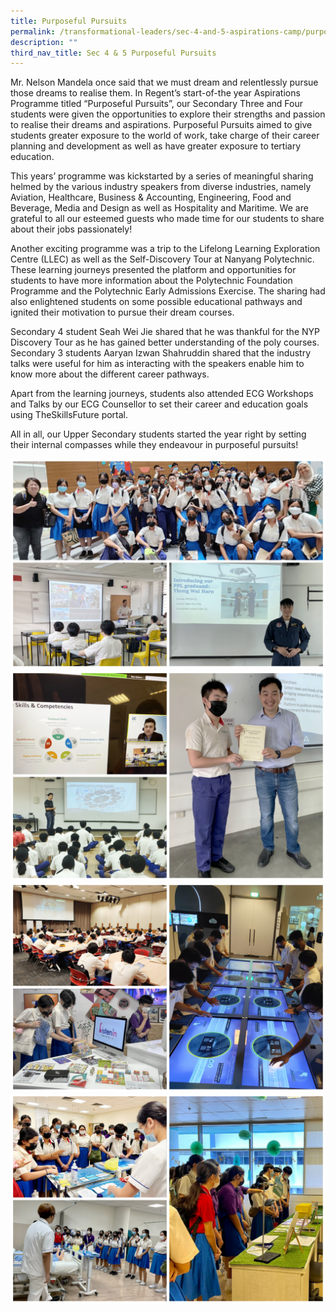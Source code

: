 ```yaml
---
title: Purposeful Pursuits
permalink: /transformational-leaders/sec-4-and-5-aspirations-camp/purposeful-pursuits/
description: ""
third_nav_title: Sec 4 & 5 Purposeful Pursuits
---
```

Mr. Nelson Mandela once said that we must dream and relentlessly pursue those dreams to realise them. In Regent’s start-of-the year Aspirations Programme titled “Purposeful Pursuits”, our Secondary Three and Four students were given the opportunities to explore their strengths and passion to realise their dreams and aspirations. Purposeful Pursuits aimed to give students greater exposure to the world of work, take charge of their career planning and development as well as have greater exposure to tertiary education.

This years’ programme was kickstarted by a series of meaningful sharing helmed by the various industry speakers from diverse industries, namely Aviation, Healthcare, Business & Accounting, Engineering, Food and Beverage, Media and Design as well as Hospitality and Maritime. We are grateful to all our esteemed guests who made time for our students to share about their jobs passionately!

Another exciting programme was a trip to the Lifelong Learning Exploration Centre (LLEC) as well as the Self-Discovery Tour at Nanyang Polytechnic. These learning journeys presented the platform and opportunities for students to have more information about the Polytechnic Foundation Programme and the Polytechnic Early Admissions Exercise. The sharing had also enlightened students on some possible educational pathways and ignited their motivation to pursue their dream courses.

Secondary 4 student Seah Wei Jie shared that he was thankful for the NYP Discovery Tour as he has gained better understanding of the poly courses. Secondary 3 students Aaryan Izwan Shahruddin shared that the industry talks were useful for him as interacting with the speakers enable him to know more about the different career pathways.

Apart from the learning journeys, students also attended ECG Workshops and Talks by our ECG Counsellor to set their career and education goals using TheSkillsFuture portal.

All in all, our Upper Secondary students started the year right by setting their internal compasses while they endeavour in purposeful pursuits! 

![](/images/Highlights%20Post/PurposefulPursuits2023-1.jpg)
![](/images/Highlights%20Post/PurposefulPursuits2023-2.jpg)
![](/images/Highlights%20Post/PurposefulPursuits2023-3.jpg)
![](/images/Highlights%20Post/PurposefulPursuits2023-4.jpg)